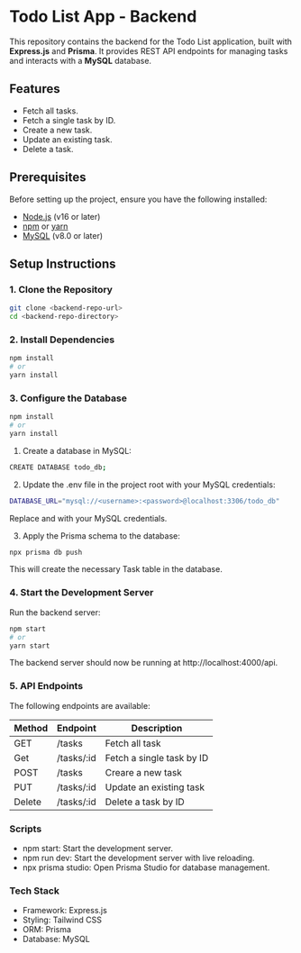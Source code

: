 # Todo List App - Backend

This repository contains the backend for the Todo List application, built with **Express.js** and **Prisma**. It provides REST API endpoints for managing tasks and interacts with a **MySQL** database.

## Features
- Fetch all tasks.
- Fetch a single task by ID.
- Create a new task.
- Update an existing task.
- Delete a task.

## Prerequisites
Before setting up the project, ensure you have the following installed:
- [Node.js](https://nodejs.org/) (v16 or later)
- [npm](https://www.npmjs.com/) or [yarn](https://yarnpkg.com/)
- [MySQL](https://www.mysql.com/) (v8.0 or later)

## Setup Instructions

### 1. Clone the Repository
```bash
git clone <backend-repo-url>
cd <backend-repo-directory>
```
### 2. Install Dependencies
```bash
npm install
# or
yarn install
```

### 3. Configure the Database
```bash
npm install
# or
yarn install
```

1) Create a database in MySQL:
```bash
CREATE DATABASE todo_db;
```
2) Update the .env file in the project root with your MySQL credentials:
```bash
DATABASE_URL="mysql://<username>:<password>@localhost:3306/todo_db"
```
Replace <username> and <password> with your MySQL credentials.

3) Apply the Prisma schema to the database:
```bash
npx prisma db push
```
This will create the necessary Task table in the database.

### 4. Start the Development Server
Run the backend server:
```bash
npm start
# or
yarn start
```
The backend server should now be running at http://localhost:4000/api.

### 5. API Endpoints
The following endpoints are available:

| Method | Endpoint | Description |
|--------|----------|-------------|
| GET | /tasks | Fetch all task |
| Get | /tasks/:id | Fetch a single task by ID |
| POST | /tasks | Creare a new task |
| PUT | /tasks/:id | Update an existing task |
| Delete | /tasks/:id | Delete a task by ID |

### Scripts
- npm start: Start the development server.
- npm run dev: Start the development server with live reloading.
- npx prisma studio: Open Prisma Studio for database management.

### Tech Stack
- Framework: Express.js
- Styling: Tailwind CSS
- ORM: Prisma
- Database: MySQL